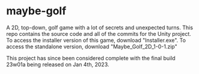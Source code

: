 # maybe-golf
A 2D, top-down, golf game with a lot of secrets and unexpected turns. This repo contains the source code and all of the commits for the Unity project. To access the installer version of this game, download "Installer.exe". To access the standalone version, download "Maybe_Golf_2D_1-0-1.zip"

This project has since been considered complete with the final build 23w01a being released on Jan 4th, 2023.
